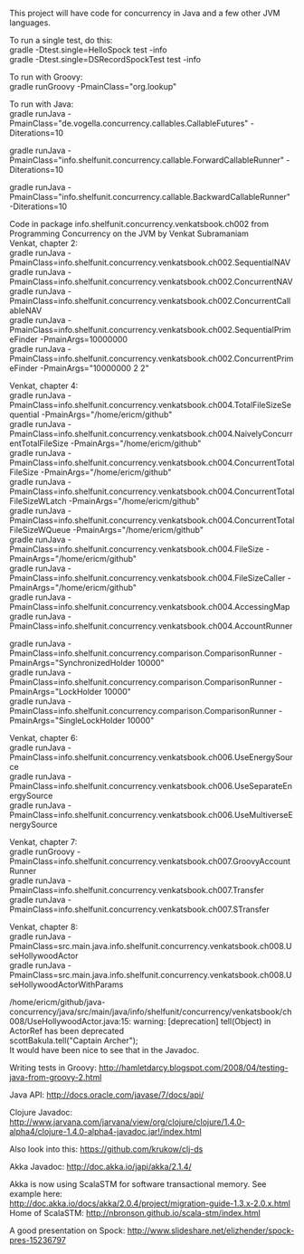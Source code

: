 This project will have code for concurrency in Java and a few other JVM languages.   

To run a single test, do this:  
gradle -Dtest.single=HelloSpock test -info   
gradle -Dtest.single=DSRecordSpockTest test -info  
   

To run with Groovy:   
gradle runGroovy -PmainClass="org.lookup"    

To run with Java:       
gradle runJava -PmainClass="de.vogella.concurrency.callables.CallableFutures" -Diterations=10    

gradle runJava -PmainClass="info.shelfunit.concurrency.callable.ForwardCallableRunner" -Diterations=10    

gradle runJava -PmainClass="info.shelfunit.concurrency.callable.BackwardCallableRunner" -Diterations=10    



Code in package info.shelfunit.concurrency.venkatsbook.ch002 from Programming Concurrency on the JVM by Venkat Subramaniam  
Venkat, chapter 2:   
gradle runJava -PmainClass=info.shelfunit.concurrency.venkatsbook.ch002.SequentialNAV   
gradle runJava -PmainClass=info.shelfunit.concurrency.venkatsbook.ch002.ConcurrentNAV   
gradle runJava -PmainClass=info.shelfunit.concurrency.venkatsbook.ch002.ConcurrentCallableNAV    
gradle runJava -PmainClass=info.shelfunit.concurrency.venkatsbook.ch002.SequentialPrimeFinder -PmainArgs=10000000     
gradle runJava -PmainClass=info.shelfunit.concurrency.venkatsbook.ch002.ConcurrentPrimeFinder -PmainArgs="10000000 2 2"  


Venkat, chapter 4:  
gradle runJava -PmainClass=info.shelfunit.concurrency.venkatsbook.ch004.TotalFileSizeSequential  -PmainArgs="/home/ericm/github"  
gradle runJava -PmainClass=info.shelfunit.concurrency.venkatsbook.ch004.NaivelyConcurrentTotalFileSize  -PmainArgs="/home/ericm/github"     
gradle runJava -PmainClass=info.shelfunit.concurrency.venkatsbook.ch004.ConcurrentTotalFileSize  -PmainArgs="/home/ericm/github"     
gradle runJava -PmainClass=info.shelfunit.concurrency.venkatsbook.ch004.ConcurrentTotalFileSizeWLatch -PmainArgs="/home/ericm/github"     
gradle runJava -PmainClass=info.shelfunit.concurrency.venkatsbook.ch004.ConcurrentTotalFileSizeWQueue -PmainArgs="/home/ericm/github"     
gradle runJava -PmainClass=info.shelfunit.concurrency.venkatsbook.ch004.FileSize -PmainArgs="/home/ericm/github"     
gradle runJava -PmainClass=info.shelfunit.concurrency.venkatsbook.ch004.FileSizeCaller -PmainArgs="/home/ericm/github"     
gradle runJava -PmainClass=info.shelfunit.concurrency.venkatsbook.ch004.AccessingMap     
gradle runJava -PmainClass=info.shelfunit.concurrency.venkatsbook.ch004.AccountRunner     

gradle runJava -PmainClass=info.shelfunit.concurrency.comparison.ComparisonRunner -PmainArgs="SynchronizedHolder 10000"      
gradle runJava -PmainClass=info.shelfunit.concurrency.comparison.ComparisonRunner -PmainArgs="LockHolder 10000"      
gradle runJava -PmainClass=info.shelfunit.concurrency.comparison.ComparisonRunner -PmainArgs="SingleLockHolder 10000"      

Venkat, chapter 6:   
gradle runJava -PmainClass=info.shelfunit.concurrency.venkatsbook.ch006.UseEnergySource    
gradle runJava -PmainClass=info.shelfunit.concurrency.venkatsbook.ch006.UseSeparateEnergySource    
gradle runJava -PmainClass=info.shelfunit.concurrency.venkatsbook.ch006.UseMultiverseEnergySource    

Venkat, chapter 7:   
gradle runGroovy -PmainClass=info.shelfunit.concurrency.venkatsbook.ch007.GroovyAccountRunner    
gradle runJava -PmainClass=info.shelfunit.concurrency.venkatsbook.ch007.Transfer    
gradle runJava -PmainClass=info.shelfunit.concurrency.venkatsbook.ch007.STransfer    

Venkat, chapter 8:  
gradle runJava -PmainClass=src.main.java.info.shelfunit.concurrency.venkatsbook.ch008.UseHollywoodActor     
gradle runJava -PmainClass=src.main.java.info.shelfunit.concurrency.venkatsbook.ch008.UseHollywoodActorWithParams     


/home/ericm/github/java-concurrency/java/src/main/java/info/shelfunit/concurrency/venkatsbook/ch008/UseHollywoodActor.java:15: warning: [deprecation] tell(Object) in ActorRef has been deprecated    
      scottBakula.tell("Captain Archer");     
It would have been nice to see that in the Javadoc.    


Writing tests in Groovy: http://hamletdarcy.blogspot.com/2008/04/testing-java-from-groovy-2.html   

Java API: http://docs.oracle.com/javase/7/docs/api/    

Clojure Javadoc: http://www.jarvana.com/jarvana/view/org/clojure/clojure/1.4.0-alpha4/clojure-1.4.0-alpha4-javadoc.jar!/index.html   

Also look into this: https://github.com/krukow/clj-ds  

Akka Javadoc: http://doc.akka.io/japi/akka/2.1.4/   

Akka is now using ScalaSTM for software transactional memory. See example here:    
http://doc.akka.io/docs/akka/2.0.4/project/migration-guide-1.3.x-2.0.x.html    
Home of ScalaSTM: http://nbronson.github.io/scala-stm/index.html     

A good presentation on Spock: http://www.slideshare.net/elizhender/spock-pres-15236797    



